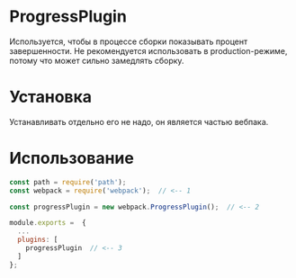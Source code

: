 # ProgressPlugin

Используется, чтобы в процессе сборки показывать процент завершенности. Не рекомендуется использовать в production-режиме, потому что может сильно замедлять сборку.

# Установка

Устанавливать отдельно его не  надо, он является частью вебпака.

# Использование

```javascript
const path = require('path');
const webpack = require('webpack');  // <-- 1

const progressPlugin = new webpack.ProgressPlugin();  // <-- 2

module.exports =  {
  ...
  plugins: [
    progressPlugin  // <-- 3
  ]
};
```

